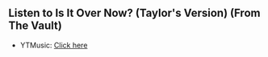 ## Listen to Is It Over Now? (Taylor's Version) (From The Vault)
- YTMusic: [Click here](https://music.youtube.com/watch?v=IV-jmLUe0Go)